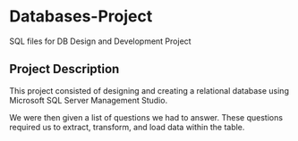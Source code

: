 # Databases-Project
SQL files for DB Design and Development Project

## Project Description

This project consisted of designing and creating a relational database using Microsoft SQL Server Management Studio.

We were then given a list of questions we had to answer. These questions required us to extract, transform, and load data 
within the table. 
